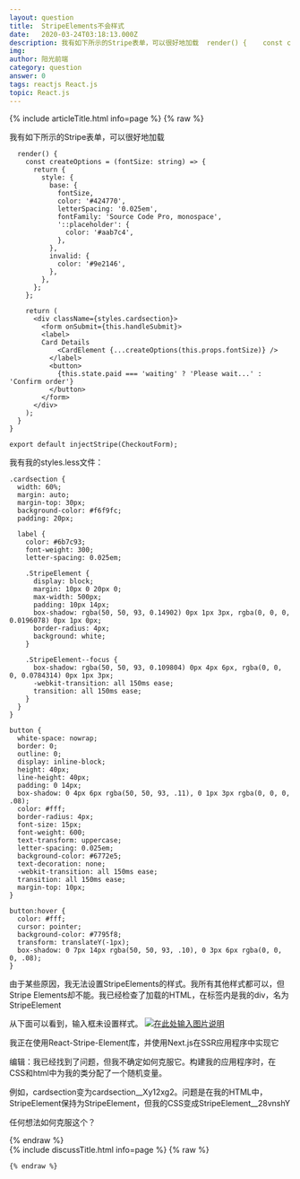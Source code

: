 ```yaml
---
layout: question
title:  StripeElements不会样式
date:   2020-03-24T03:18:13.000Z
description: 我有如下所示的Stripe表单，可以很好地加载  render() {    const createOptions = (fontSize  st...
img: 
author: 阳光前端
category: question
answer: 0
tags: reactjs React.js
topic: React.js
---
```

<div class="article-root">
  <div class="article">
    {% include articleTitle.html info=page %}
    {% raw %}
    <div class="article-content"><p><font style="vertical-align: inherit;"><font style="vertical-align: inherit;">我有如下所示的Stripe表单，可以很好地加载</font></font></p>

<pre><code>  render() {<font></font>
    const createOptions = (fontSize: string) =&gt; {<font></font>
      return {<font></font>
        style: {<font></font>
          base: {<font></font>
            fontSize,<font></font>
            color: '#424770',<font></font>
            letterSpacing: '0.025em',<font></font>
            fontFamily: 'Source Code Pro, monospace',<font></font>
            '::placeholder': {<font></font>
              color: '#aab7c4',<font></font>
            },<font></font>
          },<font></font>
          invalid: {<font></font>
            color: '#9e2146',<font></font>
          },<font></font>
        },<font></font>
      };<font></font>
    };<font></font>
<font></font>
    return (<font></font>
      &lt;div className={styles.cardsection}&gt;<font></font>
        &lt;form onSubmit={this.handleSubmit}&gt;<font></font>
        &lt;label&gt;<font></font>
        Card Details<font></font>
            &lt;CardElement {...createOptions(this.props.fontSize)} /&gt;<font></font>
          &lt;/label&gt;<font></font>
          &lt;button&gt;<font></font>
            {this.state.paid === 'waiting' ? 'Please wait...' : 'Confirm order'}<font></font>
          &lt;/button&gt;<font></font>
        &lt;/form&gt;<font></font>
      &lt;/div&gt;<font></font>
    );<font></font>
  }<font></font>
}<font></font>
<font></font>
export default injectStripe(CheckoutForm);<font></font>
</code></pre>

<p><font style="vertical-align: inherit;"><font style="vertical-align: inherit;">我有我的styles.less文件：</font></font></p>

<pre><code>.cardsection {<font></font>
  width: 60%;<font></font>
  margin: auto;<font></font>
  margin-top: 30px;<font></font>
  background-color: #f6f9fc;<font></font>
  padding: 20px;<font></font>
<font></font>
  label {<font></font>
    color: #6b7c93;<font></font>
    font-weight: 300;<font></font>
    letter-spacing: 0.025em;<font></font>
<font></font>
    .StripeElement {<font></font>
      display: block;<font></font>
      margin: 10px 0 20px 0;<font></font>
      max-width: 500px;<font></font>
      padding: 10px 14px;<font></font>
      box-shadow: rgba(50, 50, 93, 0.14902) 0px 1px 3px, rgba(0, 0, 0, 0.0196078) 0px 1px 0px;<font></font>
      border-radius: 4px;<font></font>
      background: white;<font></font>
    }<font></font>
<font></font>
    .StripeElement--focus {<font></font>
      box-shadow: rgba(50, 50, 93, 0.109804) 0px 4px 6px, rgba(0, 0, 0, 0.0784314) 0px 1px 3px;<font></font>
      -webkit-transition: all 150ms ease;<font></font>
      transition: all 150ms ease;<font></font>
    }<font></font>
  }<font></font>
}<font></font>
<font></font>
button {<font></font>
  white-space: nowrap;<font></font>
  border: 0;<font></font>
  outline: 0;<font></font>
  display: inline-block;<font></font>
  height: 40px;<font></font>
  line-height: 40px;<font></font>
  padding: 0 14px;<font></font>
  box-shadow: 0 4px 6px rgba(50, 50, 93, .11), 0 1px 3px rgba(0, 0, 0, .08);<font></font>
  color: #fff;<font></font>
  border-radius: 4px;<font></font>
  font-size: 15px;<font></font>
  font-weight: 600;<font></font>
  text-transform: uppercase;<font></font>
  letter-spacing: 0.025em;<font></font>
  background-color: #6772e5;<font></font>
  text-decoration: none;<font></font>
  -webkit-transition: all 150ms ease;<font></font>
  transition: all 150ms ease;<font></font>
  margin-top: 10px;<font></font>
}<font></font>
<font></font>
button:hover {<font></font>
  color: #fff;<font></font>
  cursor: pointer;<font></font>
  background-color: #7795f8;<font></font>
  transform: translateY(-1px);<font></font>
  box-shadow: 0 7px 14px rgba(50, 50, 93, .10), 0 3px 6px rgba(0, 0, 0, .08);<font></font>
}<font></font>
</code></pre>

<p><font style="vertical-align: inherit;"><font style="vertical-align: inherit;">由于某些原因，我无法设置StripeElements的样式。</font><font style="vertical-align: inherit;">我所有其他样式都可以，但Stripe Elements却不能。</font><font style="vertical-align: inherit;">我已经检查了加载的HTML，在标签内是我的div，名为StripeElement</font></font></p>

<p><font style="vertical-align: inherit;"><font style="vertical-align: inherit;">从下面可以看到，输入框未设置样式。 
</font></font><a href="https://www.samyoc.com//uploads/users/25834/images/thumbnails/1585019766186.png" data-src="https://www.samyoc.com//uploads/users/25834/images/1585019766186.png" rel="nofollow noreferrer"><img src="https://i.stack.imgur.com/fZfUB.png" alt="在此处输入图片说明"></a></p>

<p><font style="vertical-align: inherit;"><font style="vertical-align: inherit;">我正在使用React-Stripe-Element库，并使用Next.js在SSR应用程序中实现它</font></font></p>

<p><font style="vertical-align: inherit;"><font style="vertical-align: inherit;">编辑：我已经找到了问题，但我不确定如何克服它。</font><font style="vertical-align: inherit;">构建我的应用程序时，在CSS和html中为我的类分配了一个随机变量。</font></font></p>

<p><font style="vertical-align: inherit;"><font style="vertical-align: inherit;">例如，cardsection变为cardsection__Xy12xg2。</font><font style="vertical-align: inherit;">问题是在我的HTML中，StripeElement保持为StripeElement，但我的CSS变成StripeElement__28vnshY</font></font></p>

<p><font style="vertical-align: inherit;"><font style="vertical-align: inherit;">任何想法如何克服这个？</font></font></p></div>
    {% endraw %}
  </div>

  <div class="discuss-wrapper">
    {% include discussTitle.html info=page %}
    {% raw %}
    
    {% endraw %}
  </div>
<div>
